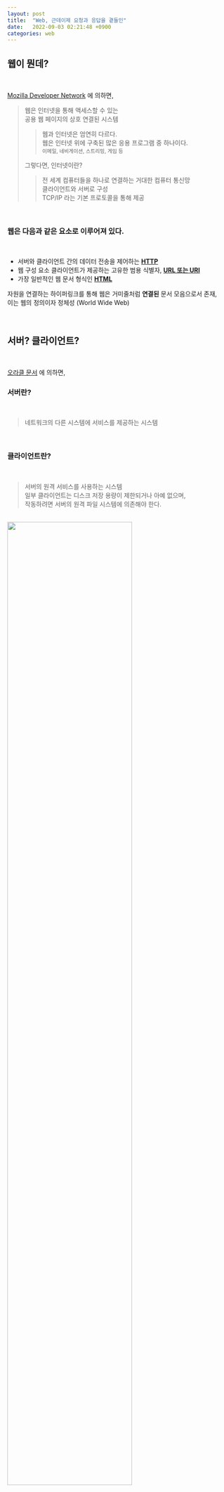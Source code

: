 ```yaml
---
layout: post
title:  "Web, 근데이제 요청과 응답을 곁들인"
date:   2022-09-03 02:21:48 +0900
categories: web
---
```


## 웹이 뭔데?

<br/>

[Mozilla Developer Network](https://developer.mozilla.org/en-US/docs/Glossary/World_Wide_Web) 에 의하면,  
> 웹은 인터넷을 통해 액세스할 수 있는  
> 공용 웹 페이지의 상호 연결된 시스템
> > 웹과 인터넷은 엄연히 다르다.  
> > 웹은 인터넷 위에 구축된 많은 응용 프로그램 중 하나이다.  
> > <sub>이메일, 네비게이션, 스트리밍, 게임 등</sub>
> 
> 그렇다면, 인터넷이란?
> > 전 세계 컴퓨터들을 하나로 연결하는 거대한 컴퓨터 통신망  
> > 클라이언트와 서버로 구성  
> > TCP/IP 라는 기본 프로토콜을 통해 제공

<br/>

### 웹은 다음과 같은 요소로 이루어져 있다.

<br/>

* 서버와 클라이언트 간의 데이터 전송을 제어하는 [**HTTP**]()
* 웹 구성 요소 클라이언트가 제공하는 고유한 범용 식별자, [**URL 또는 URI**]()
* 가장 일반적인 웹 문서 형식인 [**HTML**]()
  
자원을 연결하는 하이퍼링크를 통해 웹은 거미줄처럼 **연결된** 문서 모음으로서 존재,  
이는 웹의 정의이자 정체성 (World Wide Web)

<br/>

## 서버? 클라이언트?

<br/>

[오라클 문서](https://docs.oracle.com/cd/E19455-01/805-7228/6j6q7ueov/index.html) 에 의하면,

### 서버란?

<br/>

> 네트워크의 다른 시스템에 서비스를 제공하는 시스템

<br/>

### 클라이언트란?

<br/>

> 서버의 원격 서비스를 사용하는 시스템   
> 일부 클라이언트는 디스크 저장 용량이 제한되거나 아예 없으며,  
> 작동하려면 서버의 원격 파일 시스템에 의존해야 한다.

<br/>

<img src="https://user-images.githubusercontent.com/47032054/188311212-5d19abc6-9b3b-4872-a98a-f18583d8ada6.png" width="75%" height="75%">

<br/>

## HTTP?

<br/>

[Mozilla Developer Network](https://developer.mozilla.org/en-US/docs/Glossary/HTTP) 및 [W3Schools](https://www.w3schools.com/tags/ref_httpmethods.asp) 에 의하면,

> Hypertext Transfer Protocol  
> > 웹에서 하이퍼미디어 문서를 전송할 수 있도록 하는 기본 네트워크 프로토콜  
> > HTTP 는 클라이언트와 서버 간에 요청-응답 프로토콜로 작동  
> > > 클라이언트가 서버에 HTTP 요청을 보내면  
> > > 서버가 클라이언트에 응답을 반환한다.  
> > > 이때, 응답에는 상태 정보가 포함되어 있다.  
> > > 요청 및 요청된 내용을 포함할 수도 있다.
 
<br/>

<img src="https://user-images.githubusercontent.com/47032054/188497180-f1568d4d-dfb1-4b19-8e44-e7187a6b359c.png" width="75%" height="75%">

<br/>

### 요청 및 응답

<br/>

HTTP 요청과 응답의 구조는 서로 닮았으며, 그 구조는 다음과 같다.

1. **시작 줄(start-line)** 에는 실행되어야 할 요청, 또은 요청 수행에 대한 성공 또는 실패가 한 줄로 기록되어 있다.
2. 옵션으로 **HTTP 헤더 세트** 가 들어가는데, 요청에 대한 설명, 혹은 메시지 본문에 대한 설명이 들어있다.
3. 요청에 대한 모든 메타 정보가 전송되었음을 알리는 빈 줄(blank line)이 삽입된다.
4. 요청과 관련된 내용(HTML 폼 콘텐츠 등)이 옵션으로 들어가거나, 응답과 관련된 문서(document)가 들어있다.  
   **본문** 의 존재 유무 및 크기는 첫 줄과 HTTP 헤더에 있다.

HTTP 메시지의 시작 줄과 HTTP 헤더를 묶어서 **요청 헤드(head)** 라고 부르며,  
HTTP 메시지의 페이로드는 **본문(body)** 이라고 한다.

<br/>

### 요청 - 시작 줄

<br/>

HTTP 요청은 서버가 특정 동작을 취하게끔 만들기 위해 클라이언트에서 전송하는 메시지이며,  
시작 줄은 다음과 같이 세 가지 요소로 이루어져 있다.  

<br/>

* [HTTP 메서드](https://www.w3schools.com/tags/ref_httpmethods.asp)  
   영어 동사(GET, PUT,POST) 혹은 명사(HEAD, OPTIONS)를 사용  
   **`GET`**, **`POST`**, `PUT`, `HEAD`, `DELETE`,  
  `PATCH`, `OPTIONS`, `CONNECT`, `TRACE`  
   ex) `GET` 은 리소스를 클라이언트로 가져다 달라는 뜻   
   `POST` 는 데이터가 서버로 들어가야 함을 의미

<br/>

* 요청 타겟  
   주로 URL, 또는 프로토콜, 포트, 도메인의 절대 경로로 나타낼 수도 있으며  
   요청 타겟 포맷은 HTTP 메소드에 따라 달라진다.
   * origin 형식  
     끝에 `?`와 쿼리 문자열이 붙는 절대 경로  
     이는 가장 일반적인 형식이며, `GET`, `POST`, `HEAD`, `OPTIONS` 메서드와 함께 사용
   * absolute 형식  
     완전한 URL 형식  
     프록시에 연결하는 경우 대부분 `GET` 과 함께 사용  
   * authority 형식  
     도메인 이름 및 옵션 포트 <sub>(`:`가 앞에 붙는다.)</sub> 로 이루어진 URL의 authority component  
     HTTP 터널을 구축하는 경우에만 `CONNECT` 와 함께 사용
   * asterisk 형식  
     `OPTIONS` 와 함께 `*` 하나로 간단하게 서버 전체를 나타냄

<br/>

* HTTP 버전  
   메시지의 남은 구조를 결정  
   응답 메시지에서 써야 할 HTTP 버전을 알려주는 역할

<br/>

### 요청 - 헤더

<br/>

요청에 들어가는 HTTP 헤더는 HTTP 헤더의 기본 구조를 따른다.  
대소문자 구분없는 문자열 다음에 :` 이 붙으며, 그 뒤에 오는 값은 헤더에 따라 달라진다.  
헤더는 값까지 포함해 한 줄로 구성되지만 꽤 길어질 수 있습니다.

다양한 종류의 요청 헤더가 있는데, 이들은 다음과 같이 몇몇 그룹으로 나눌 수 있다.

General 헤더: Via와 같은 헤더는 메시지 전체에 적용됩니다.  

Request 헤더: User-Agent (en-US), Accept-Type와 같은 헤더는 요청의 내용을 좀 더 구체화 시키고(Accept-Language), 컨텍스를 제공하기도 하며(Referer), 조건에 따른 제약 사항을 가하기도 하면서(If-None) 요청 내용을 수정합니다.
Entity 헤더: Content-Length와 같은 헤더는 요청 본문에 적용됩니다. 당연히 요청 내에 본문이 없는 경우 entity 헤더는 전송되지 않습니다.

<br/>

### 요청 - 본문

<br/>

본문은 요청의 마지막 부분에 들어가지만, 모든 요청에 본문이 들어가지는 않는다.  
`GET`, `HEAD`, `DELETE`, `OPTIONS` 처럼 리소스를 가져오는 요청은 보통 본문이 필요 없다.  
(HTML 폼 데이터를 포함하는) `POST` 요청일 경우 업데이트를 하기 위해 서버에 데이터를 전송한다.

넓게 보면 본문은 두가지 종류로 나뉜다.

단일-리소스 본문(single-resource bodies): 헤더 두 개(Content-Type와 Content-Length)로 정의된 단일 파일로 구성된다.  
다중-리소스 본문(multiple-resource bodies): 멀티파트 본문으로 구성되는 다중 리소스 본문에서는 파트마다 다른 정보를 지니게 된다.  
보통 HTML 폼과 관련이 있다.

<br/>

### 응답 - 상태 줄

<br/>

HTTP 응답의 시작 줄은 상태 줄(status line)이라고 불린다.  

ex) `HTTP/1.1` `404` `Not Found.`

**프로토콜 버전** : `HTTP/1.1`  
**[상태 코드](https://www.w3schools.com/tags/ref_httpmessages.asp)** : 요청의 성공 여부, `404`  
**상태 텍스트** : 상태 코드에 대한 설명, `Not Found.`  

<br/>

### 응답 - 헤더

<br/>

응답에 들어가는 HTTP 헤더는 다른 헤더와 동일한 구조를 따른다.  
대소문자를 구분하지 않는 문자열 다음에 `:` 이 오며, 그 뒤에 오는 값은 구조가 헤더에 따라 달라진다.  
헤더는 값을 포함해 전체를 한 줄로 표시한다.

General 헤더: Via와 같은 헤더는 메시지 전체에 적용된다.  
Response 헤더: Vary와 Accept-Ranges와 같은 헤더는 상태 줄에 미처 들어가지 못했던 서버에 대한 추가 정보를 제공한다.
Entity 헤더: Content-Length와 같은 헤더는 요청 본문에 적용됩니다. 당연히 요청 내에 본문이 없는 경우 entity 헤더는 전송되지 않는다.

<br/>

### 응답 - 본문

<br/>

본문은 응답의 마지막 부분에 들어가며, 201, 204과 같은 상태 코드를 가진 응답에는 보통 본문이 없다.  
넓게 보면 본문은 세가지 종류로 나뉜다.

이미 길이가 알려진 단일 파일로 구성된 단일-리소스 본문: 헤더 두개(Content-Type와 Content-Length)로 정의한다.  
길이를 모르는 단일 파일로 구성된 단일-리소스 본문: Transfer-Encoding가 chunked로 설정되어 있으며, 파일은 청크로 나뉘어 인코딩 되어 있다.  
서로 다른 정보를 담고 있는 멀티파트로 이루어진 다중 리소스 본문: 이 경우는 상대적으로 위의 두 경우에 비해 보기 힘들다.  

<br/>

## URL? URI?

<br/>

> **U**niform **R**esource **I**dentifier
> > 인터넷에 존재하는 각종 정보들의 유일한 이름이나 위치를 표시하는 식별자  
> > URI 에는 고유한 위치를 표시하는 URL 과 고유한 이름을 표시하는 URN 이 있다.  
> 
> `scheme`://`host` `:port`/`path`?`quary`  
> > `scheme` : 인터넷 서비스 유형 (http, https 등)  
> > `host` : 웹 서버, 내부적으로 도메인을 ip주소로 변환하여 인식    
> > `port` : 호스트의 포트번호 (80, 443 등, 브라우저에서 생략)  
> > `path` : 서버 경로 (생략된 경우: 사이트의 루트 디렉터리)  
> > `quary` : 쿼리 데이터를 path 로 전달  

> **U**niform **R**esource **L**ocator  
> 네트워크 상에서 자원이 어디 있는지를 알려주기 위한 규약
> > 웹 브라우저는 URL을 사용하여 웹 서버에서 페이지를 요청한다.
> 
> `scheme`://`prefix.domain` `:port`/`path`/`filename`  
> > `prefix` : 도메인 접두사 (http 의 기본값은 www)  
> > `domain` : 인터넷 도메인 이름 (w3schools.com)  
> > `filename` : 문서 또는 리소스의 이름  

> **U**niform **R**esource **N**ames  
> > 웹 문서의 물리적인 위치와 상관없이 웹 문서 자체를 지시  
> > URN은 URL과는 달리 정보의 실제위치에 관계없이 해당 정보에 접근 가능  
> 
> `urn`:`[namespace identifier]`:`[namespace specific string]`
> > `urn` : 형식 지정, 나는 `urn` 이다.  
> > ex) urn:isbn:096139210x

<br/>

## HTML?

<br/>

[W3Schools](https://www.w3schools.com/html/html_intro.asp) 에 따르면,  

> **H**yper **T**ext **M**arkup **L**anguage  
> > 웹 페이지를 만들기 위한 표준 마크업 언어  
> > 웹 페이지의 구조를 설명한다.  
> > elements 로 구성되어 있다.  
> > elements 는 브라우저에 내용을 표시하는 방법을 알려준다.  
> > elements 는 content 레이블을 지정한다. <sub>(`head`, `title` 등)</sub>

<br/>

<!--
## TCP? UDP?

## API?

## REST?

## 파싱? 크롤링?
-->
